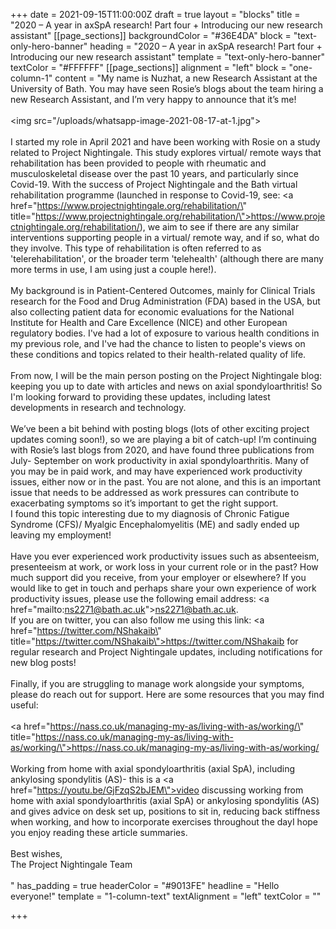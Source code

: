 +++
date = 2021-09-15T11:00:00Z
draft = true
layout = "blocks"
title = "2020 – A year in axSpA research! Part four + Introducing our new research assistant"
[[page_sections]]
backgroundColor = "#36E4DA"
block = "text-only-hero-banner"
heading = "2020 – A year in axSpA research! Part four + Introducing our new research assistant"
template = "text-only-hero-banner"
textColor = "#FFFFFF"
[[page_sections]]
alignment = "left"
block = "one-column-1"
content = "My name is Nuzhat, a new Research Assistant at the University of Bath. You may have seen Rosie’s blogs about the team hiring a new Research Assistant, and I’m very happy to announce that it’s me!<br><br><img src=\"/uploads/whatsapp-image-2021-08-17-at-1.jpg\"><br><br>I started my role in April 2021 and have been working with Rosie on a study related to Project Nightingale. This study explores virtual/ remote ways that rehabilitation has been provided to people with rheumatic and musculoskeletal disease over the past 10 years, and particularly since Covid-19. With the success of Project Nightingale and the Bath virtual rehabilitation programme (launched in response to Covid-19, see: <a href=\"https://www.projectnightingale.org/rehabilitation/\" title=\"https://www.projectnightingale.org/rehabilitation/\">https://www.projectnightingale.org/rehabilitation/</a>), we aim to see if there are any similar interventions supporting people in a virtual/ remote way, and if so, what do they involve. This type of rehabilitation is often referred to as 'telerehabilitation', or the broader term 'telehealth' (although there are many more terms in use, I am using just a couple here!).<br><br>My background is in Patient-Centered Outcomes, mainly for Clinical Trials research for the Food and Drug Administration (FDA) based in the USA, but also collecting patient data for economic evaluations for the National Institute for Health and Care Excellence (NICE) and other European regulatory bodies. I've had a lot of exposure to various health conditions in my previous role, and I've had the chance to listen to people's views on these conditions and topics related to their health-related quality of life.<br><br>From now, I will be the main person posting on the Project Nightingale blog: keeping you up to date with articles and news on axial spondyloarthritis! So I'm looking forward to providing these updates, including latest developments in research and technology.<br><br>We’ve been a bit behind with posting blogs (lots of other exciting project updates coming soon!), so we are playing a bit of catch-up! I’m continuing with Rosie’s last blogs from 2020, and have found three publications from July- September on work productivity in axial spondyloarthritis. Many of you may be in paid work, and may have experienced work productivity issues, either now or in the past. You are not alone, and this is an important issue that needs to be addressed as work pressures can contribute to exacerbating symptoms so it’s important to get the right support.<br>I found this topic interesting due to my diagnosis of Chronic Fatigue Syndrome (CFS)/ Myalgic Encephalomyelitis (ME) and sadly ended up leaving my employment!<br><br>Have you ever experienced work productivity issues such as absenteeism, presenteeism at work, or work loss in your current role or in the past? How much support did you receive, from your employer or elsewhere? If you would like to get in touch and perhaps share your own experience of work productivity issues, please use the following email address: <a href=\"mailto:ns2271@bath.ac.uk\">ns2271@bath.ac.uk</a>.<br>If you are on twitter, you can also follow me using this link: <a href=\"https://twitter.com/NShakaib\" title=\"https://twitter.com/NShakaib\">https://twitter.com/NShakaib</a> for regular research and Project Nightingale updates, including notifications for new blog posts!<br><br>Finally, if you are struggling to manage work alongside your symptoms, please do reach out for support. Here are some resources that you may find useful:<br><br><a href=\"https://nass.co.uk/managing-my-as/living-with-as/working/\" title=\"https://nass.co.uk/managing-my-as/living-with-as/working/\">https://nass.co.uk/managing-my-as/living-with-as/working/</a><br><br>Working from home with axial spondyloarthritis (axial SpA), including ankylosing spondylitis (AS)- this is a <a href=\"https://youtu.be/GjFzqS2bJEM\">video</a> discussing working from home with axial spondyloarthritis (axial SpA) or ankylosing spondylitis (AS) and gives advice on desk set up, positions to sit in, reducing back stiffness when working, and how to incorporate exercises throughout the dayI hope you enjoy reading these article summaries.<br><br>Best wishes,<br>The Project Nightingale Team<br><br>"
has_padding = true
headerColor = "#9013FE"
headline = "Hello everyone!"
template = "1-column-text"
textAlignment = "left"
textColor = ""

+++
